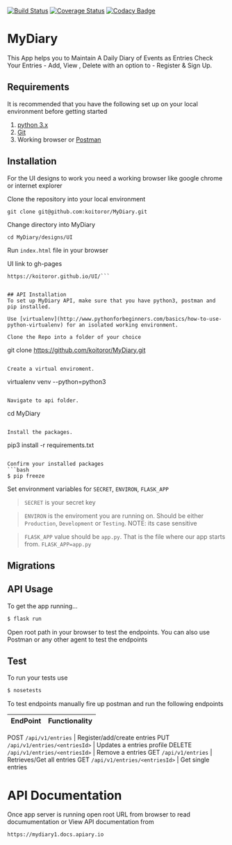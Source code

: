 [![Build Status](https://travis-ci.org/koitoror/MyDiary.svg?branch=develop)](https://travis-ci.org/koitoror/MyDiary)
[![Coverage Status](https://coveralls.io/repos/github/koitoror/MyDiary/badge.svg?branch=develop)](https://coveralls.io/github/koitoror/MyDiary?branch=develop)
[![Codacy Badge](https://api.codacy.com/project/badge/Grade/dfd1f513767a4227aa2202c14a7f4c59)](https://www.codacy.com/app/koitoror/MyDiary?utm_source=github.com&amp;utm_medium=referral&amp;utm_content=koitoror/MyDiary&amp;utm_campaign=Badge_Grade)

# MyDiary
This App helps you to Maintain A Daily Diary of Events as Entries
Check Your Entries - Add, View , Delete 
with an option to - Register & Sign Up.


## Requirements
It is recommended that you have the following set up on your local environment before getting started

1. [python 3.x](https://www.python.org/downloads/)
2. [Git](https://git-scm.com)
3. Working browser or [Postman](https://chrome.google.com/webstore/detail/postman/fhbjgbiflinjbdggehcddcbncdddomop?utm_source=chrome-app-launcher-info-dialog)

## Installation
For the UI designs to work you need a working browser like google chrome or internet explorer

Clone the repository into your local environment

```
git clone git@github.com:koitoror/MyDiary.git
```

Change directory into MyDiary

```
cd MyDiary/designs/UI
```

Run `index.html` file in your browser

UI link to gh-pages
```
https://koitoror.github.io/UI/```


## API Installation
To set up MyDiary API, make sure that you have python3, postman and pip installed.

Use [virtualenv](http://www.pythonforbeginners.com/basics/how-to-use-python-virtualenv) for an isolated working environment.

Clone the Repo into a folder of your choice
```
git clone https://github.com/koitoror/MyDiary.git
```

Create a virtual enviroment.
```
virtualenv venv --python=python3
```

Navigate to api folder.
```
cd MyDiary
```

Install the packages.
```
pip3 install -r requirements.txt
```

Confirm your installed packages
```bash
$ pip freeze
```
Set environment variables for `SECRET`, `ENVIRON`, `FLASK_APP`
> `SECRET` is your secret key

> `ENVIRON` is the enviroment you are running on. Should be either `Production`, `Development` or `Testing`. NOTE: its case sensitive

> `FLASK_APP` value should be `app.py`. That is the file where our app starts from. `FLASK_APP=app.py`

## Migrations



## API Usage

To get the app running...

```bash
$ flask run
```

Open root path in your browser to test the endpoints. 
You can also use Postman or any other agent to test the endpoints

## Test

To run your tests use

```bash
$ nosetests
```

To test endpoints manually fire up postman and run the following endpoints

**EndPoint** | **Functionality**
--- | ---

POST  `/api/v1/entries` | Register/add/create entries
PUT `/api/v1/entries/<entriesId>` | Updates a entries profile
DELETE `/api/v1/entries/<entriesId>` | Remove a entries
GET  `/api/v1/entries` | Retrieves/Get all entries
GET  `/api/v1/entries/<entriesId>` | Get single entries 


# API Documentation
Once app server is running open root URL from browser to read documumentation or View API documentation from
```
https://mydiary1.docs.apiary.io
```